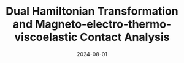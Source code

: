 ---
title: "Dual Hamiltonian Transformation and Magneto-electro-thermo-viscoelastic Contact Analysis"
collection: publications
category: manuscripts
permalink: /publication/paper5
date: 2024-08-01
venue: 'SSRN'
excerpt: ''
paperurl: 'http://chainjackson.github.io/Chain.github.io/files/paper5.pdf'
citation: '<u>L.Z.C. Chen</u>, C.W. Lim and W.Q. Chen. &quot;Dual Hamiltonian Transformation and Magneto-electro-thermo-viscoelastic Contact Analysis. &quot; <i>SSRN</i>, 2025.'
---